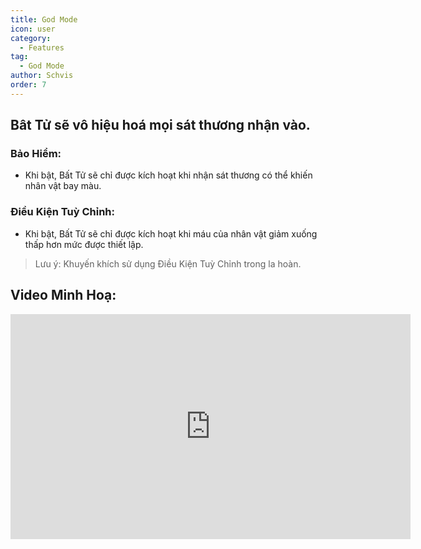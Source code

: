 ```yaml
---
title: God Mode
icon: user
category:
  - Features
tag:
  - God Mode
author: Schvis
order: 7
---
```


## Bât Tử sẽ vô hiệu hoá mọi sát thương nhận vào.
### Bảo Hiểm:
- Khi bật, Bất Tử sẽ chỉ được kích hoạt khi nhận sát thương có thể khiến nhân vật bay màu.
### Điều Kiện Tuỳ Chỉnh:
- Khi bật, Bất Tử sẽ chỉ được kích hoạt khi máu của nhân vật giảm xuống thấp hơn mức được thiết lập.
> Lưu ý: Khuyến khích sử dụng Điều Kiện Tuỳ Chỉnh trong la hoàn.

## Video Minh Hoạ:

<div class="iframe-container"><iframe width="640" height="360" src="https://www.youtube.com/embed/42utUUYNHRE?list=PL5eI1Tb64p56g27qfYk7VuFTz4FK6YrKa" title="Korepi - God Mode" frameborder="0" allow="accelerometer; autoplay; clipboard-write; encrypted-media; gyroscope; picture-in-picture; web-share" allowfullscreen></iframe></div>
